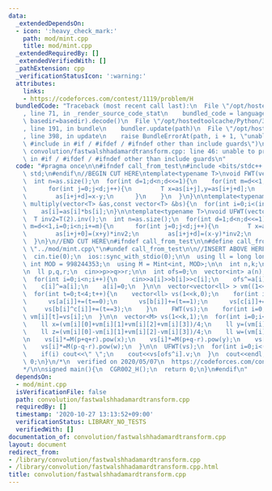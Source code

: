 ```yaml
---
data:
  _extendedDependsOn:
  - icon: ':heavy_check_mark:'
    path: mod/mint.cpp
    title: mod/mint.cpp
  _extendedRequiredBy: []
  _extendedVerifiedWith: []
  _pathExtension: cpp
  _verificationStatusIcon: ':warning:'
  attributes:
    links:
    - https://codeforces.com/contest/1119/problem/H
  bundledCode: "Traceback (most recent call last):\n  File \"/opt/hostedtoolcache/Python/3.9.0/x64/lib/python3.9/site-packages/onlinejudge_verify/documentation/build.py\"\
    , line 71, in _render_source_code_stat\n    bundled_code = language.bundle(stat.path,\
    \ basedir=basedir).decode()\n  File \"/opt/hostedtoolcache/Python/3.9.0/x64/lib/python3.9/site-packages/onlinejudge_verify/languages/cplusplus.py\"\
    , line 191, in bundle\n    bundler.update(path)\n  File \"/opt/hostedtoolcache/Python/3.9.0/x64/lib/python3.9/site-packages/onlinejudge_verify/languages/cplusplus_bundle.py\"\
    , line 398, in update\n    raise BundleErrorAt(path, i + 1, \"unable to process\
    \ #include in #if / #ifdef / #ifndef other than include guards\")\nonlinejudge_verify.languages.cplusplus_bundle.BundleErrorAt:\
    \ convolution/fastwalshhadamardtransform.cpp: line 46: unable to process #include\
    \ in #if / #ifdef / #ifndef other than include guards\n"
  code: "#pragma once\n\n#ifndef call_from_test\n#include <bits/stdc++.h>\nusing namespace\
    \ std;\n#endif\n//BEGIN CUT HERE\ntemplate<typename T>\nvoid FWT(vector<T> &as){\n\
    \  int n=as.size();\n  for(int d=1;d<n;d<<=1){\n    for(int m=d<<1,i=0;i<n;i+=m){\n\
    \      for(int j=0;j<d;j++){\n        T x=as[i+j],y=as[i+j+d];\n        as[i+j+0]=x+y;\n\
    \        as[i+j+d]=x-y;\n      }\n    }\n  }\n}\n\ntemplate<typename T>\nvoid\
    \ multiply(vector<T> &as,const vector<T> &bs){\n  for(int i=0;i<(int)as.size();i++)\n\
    \    as[i]=as[i]*bs[i];\n}\n\ntemplate<typename T>\nvoid UFWT(vector<T> &as){\n\
    \  T inv2=T(2).inv();\n  int n=as.size();\n  for(int d=1;d<n;d<<=1){\n    for(int\
    \ m=d<<1,i=0;i<n;i+=m){\n      for(int j=0;j<d;j++){\n        T x=as[i+j],y=as[i+j+d];\n\
    \        as[i+j+0]=(x+y)*inv2;\n        as[i+j+d]=(x-y)*inv2;\n      }\n    }\n\
    \  }\n}\n//END CUT HERE\n#ifndef call_from_test\n\n#define call_from_test\n#include\
    \ \"../mod/mint.cpp\"\n#undef call_from_test\n\n//INSERT ABOVE HERE\nsigned CGR002_H(){\n\
    \  cin.tie(0);\n  ios::sync_with_stdio(0);\n\n  using ll = long long;\n  const\
    \ int MOD = 998244353;\n  using M = Mint<int, MOD>;\n\n  int n,k;\n  cin>>n>>k;\n\
    \n  ll p,q,r;\n  cin>>p>>q>>r;\n\n  int ofs=0;\n  vector<int> a(n),b(n),c(n);\n\
    \  for(int i=0;i<n;i++){\n    cin>>a[i]>>b[i]>>c[i];\n    ofs^=a[i];\n    b[i]^=a[i];\n\
    \    c[i]^=a[i];\n    a[i]=0;\n  }\n\n  vector<vector<ll> > vm((1<<k),vector<ll>(4,0));\n\
    \  for(int t=0;t<4;t++){\n    vector<ll> vs(1<<k,0);\n    for(int i=0;i<n;i++){\n\
    \      vs[a[i]]+=(t==0);\n      vs[b[i]]+=(t==1);\n      vs[c[i]]+=(t==2);\n \
    \     vs[b[i]^c[i]]+=(t==3);\n    }\n    FWT(vs);\n    for(int i=0;i<(1<<k);i++)\
    \ vm[i][t]=vs[i];\n  }\n\n  vector<M> vs(1<<k,1);\n  for(int i=0;i<(1<<k);i++){\n\
    \    ll x=(vm[i][0]+vm[i][1]+vm[i][2]+vm[i][3])/4;\n    ll y=(vm[i][0]+vm[i][1]-vm[i][2]-vm[i][3])/4;\n\
    \    ll z=(vm[i][0]-vm[i][1]+vm[i][2]-vm[i][3])/4;\n    ll w=(vm[i][0]-vm[i][1]-vm[i][2]+vm[i][3])/4;\n\
    \n    vs[i]*=M(p+q+r).pow(x);\n    vs[i]*=M(p+q-r).pow(y);\n    vs[i]*=M(p-q+r).pow(z);\n\
    \    vs[i]*=M(p-q-r).pow(w);\n  }\n\n  UFWT(vs);\n  for(int i=0;i<(1<<k);i++){\n\
    \    if(i) cout<<\" \";\n    cout<<vs[ofs^i].v;\n  }\n  cout<<endl;\n  return\
    \ 0;\n}\n/*\n  verified on 2020/05/07\n  https://codeforces.com/contest/1119/problem/H\n\
    */\n\nsigned main(){\n  CGR002_H();\n  return 0;\n}\n#endif\n"
  dependsOn:
  - mod/mint.cpp
  isVerificationFile: false
  path: convolution/fastwalshhadamardtransform.cpp
  requiredBy: []
  timestamp: '2020-10-27 13:13:52+09:00'
  verificationStatus: LIBRARY_NO_TESTS
  verifiedWith: []
documentation_of: convolution/fastwalshhadamardtransform.cpp
layout: document
redirect_from:
- /library/convolution/fastwalshhadamardtransform.cpp
- /library/convolution/fastwalshhadamardtransform.cpp.html
title: convolution/fastwalshhadamardtransform.cpp
---
```

